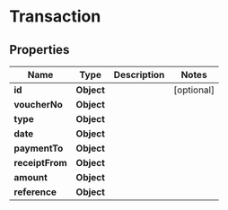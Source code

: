 

# Transaction


## Properties

| Name | Type | Description | Notes |
|------------ | ------------- | ------------- | -------------|
|**id** | **Object** |  |  [optional] |
|**voucherNo** | **Object** |  |  |
|**type** | **Object** |  |  |
|**date** | **Object** |  |  |
|**paymentTo** | **Object** |  |  |
|**receiptFrom** | **Object** |  |  |
|**amount** | **Object** |  |  |
|**reference** | **Object** |  |  |



